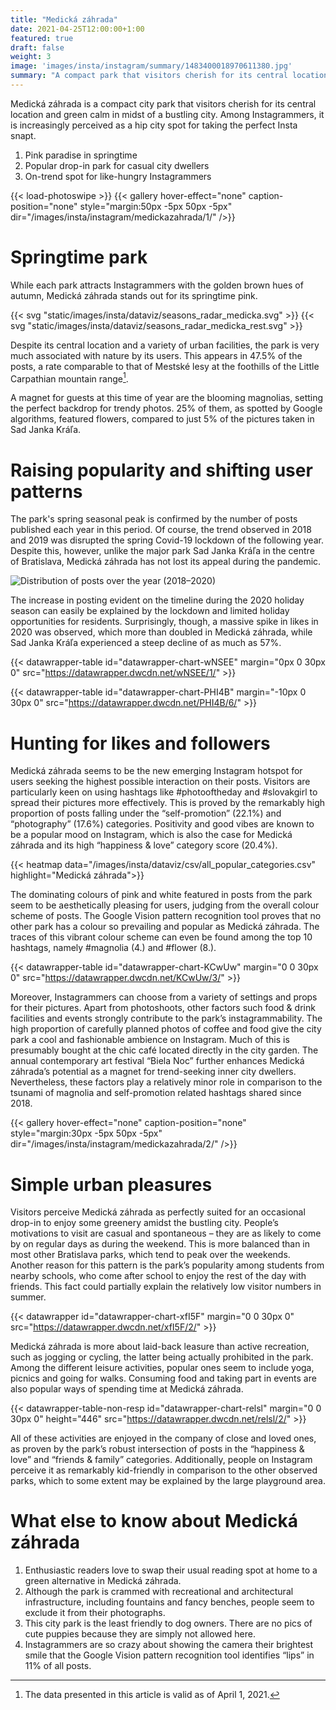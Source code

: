 ```yaml
---
title: "Medická záhrada"
date: 2021-04-25T12:00:00+1:00
featured: true
draft: false
weight: 3
image: 'images/insta/instagram/summary/1483400018970611380.jpg'
summary: "A compact park that visitors cherish for its central location and green calm in midst of downtown liveliness"
---
```


Medická záhrada is a compact city park that visitors cherish for its central location and green calm in midst of a bustling city. Among Instagrammers, it is increasingly perceived as a hip city spot for taking the perfect Insta snapt.

1. Pink paradise in springtime
2. Popular drop-in park for casual city dwellers
3. On-trend spot for like-hungry Instagrammers

{{< load-photoswipe >}}
{{< gallery hover-effect="none" caption-position="none" style="margin:50px -5px 50px -5px" dir="/images/insta/instagram/medickazahrada/1/" />}}

# Springtime park

While each park attracts Instagrammers with the golden brown hues of autumn, Medická záhrada stands out for its springtime pink.

{{< svg "static/images/insta/dataviz/seasons_radar_medicka.svg" >}}
{{< svg "static/images/insta/dataviz/seasons_radar_medicka_rest.svg" >}}

Despite its central location and a variety of urban facilities, the park is very much associated with nature by its users. This appears in 47.5% of the posts, a rate comparable to that of Mestské lesy at the foothills of the Little Carpathian mountain range[^1].

A magnet for guests at this time of year are the blooming magnolias, setting the perfect backdrop for trendy photos. 25% of them, as spotted by Google algorithms, featured flowers, compared to just 5% of the pictures taken in Sad Janka Kráľa.

# Raising popularity and shifting user patterns

The park's spring seasonal peak is confirmed by the number of posts published each year in this period. Of course, the trend observed in 2018 and 2019 was disrupted the spring Covid-19 lockdown of the following year. Despite this, however, unlike the major park Sad Janka Kráľa in the centre of Bratislava, Medická záhrada has not lost its appeal during the pandemic.

![Distribution of posts over the year (2018–2020)](/images/insta/dataviz/test_medicka_beeswarm_count_years.png)

The increase in posting evident on the timeline during the 2020 holiday season can easily be explained by the lockdown and limited holiday opportunities for residents. Surprisingly, though, a massive spike in likes in 2020 was observed, which more than doubled in Medická záhrada, while Sad Janka Kráľa experienced a steep decline of as much as 57%.

{{< datawrapper-table id="datawrapper-chart-wNSEE" margin="0px 0 30px 0" src="https://datawrapper.dwcdn.net/wNSEE/1/" >}}

{{< datawrapper-table id="datawrapper-chart-PHI4B" margin="-10px 0 30px 0" src="https://datawrapper.dwcdn.net/PHI4B/6/" >}}

# Hunting for likes and followers

Medická záhrada seems to be the new emerging Instagram hotspot for users seeking the highest possible interaction on their posts. Visitors are particularly keen on using hashtags like #photooftheday and #slovakgirl to spread their pictures more effectively. This is proved by the remarkably high proportion of posts falling under the “self-promotion” (22.1%) and “photography” (17.6%) categories. Positivity and good vibes are known to be a popular mood on Instagram, which is also the case for Medická záhrada and its high “happiness & love” category score (20.4%).

{{< heatmap data="/images/insta/dataviz/csv/all_popular_categories.csv" highlight="Medická záhrada">}}

The dominating colours of pink and white featured in posts from the park seem to be aesthetically pleasing for users, judging from the overall colour scheme of posts. The Google Vision pattern recognition tool proves that no other park has a colour so prevailing and popular as Medická záhrada. The traces of this vibrant colour scheme can even be found among the top 10 hashtags, namely #magnolia (4.) and #flower (8.).

{{< datawrapper-table id="datawrapper-chart-KCwUw" margin="0 0 30px 0" src="https://datawrapper.dwcdn.net/KCwUw/3/" >}}

Moreover, Instagrammers can choose from a variety of settings and props for their pictures. Apart from photoshoots, other factors such food & drink facilities and events strongly contribute to the park’s instagrammability. The high proportion of carefully planned photos of coffee and food give the city park a cool and fashionable ambience on Instagram. Much of this is presumably bought at the chic café located directly in the city garden. The annual contemporary art festival “Biela Noc” further enhances Medická záhrada’s potential as a magnet for trend-seeking inner city dwellers. Nevertheless, these factors play a relatively minor role in comparison to the tsunami of magnolia and self-promotion related hashtags shared since 2018.

{{< gallery hover-effect="none" caption-position="none" style="margin:30px -5px 50px -5px" dir="/images/insta/instagram/medickazahrada/2/" />}}

# Simple urban pleasures

Visitors perceive Medická záhrada as perfectly suited for an occasional drop-in to enjoy some greenery amidst the bustling city. People’s motivations to visit are casual and spontaneous – they are as likely to come by on regular days as during the weekend. This is more balanced than in most other Bratislava parks, which tend to peak over the weekends. Another reason for this pattern is the park’s popularity among students from nearby schools, who come after school to enjoy the rest of the day with friends. This fact could partially explain the relatively low visitor numbers in summer.

{{< datawrapper id="datawrapper-chart-xfI5F" margin="0 0 30px 0" src="https://datawrapper.dwcdn.net/xfI5F/2/" >}}

Medická záhrada is more about laid-back leasure than active recreation, such as jogging or cycling, the latter being actually prohibited in the park. Among the different leisure activities, popular ones seem to include yoga, picnics and going for walks. Consuming food and taking part in events are also popular ways of spending time at Medická záhrada.

{{< datawrapper-table-non-resp id="datawrapper-chart-relsl" margin="0 0 30px 0" height="446" src="https://datawrapper.dwcdn.net/relsl/2/" >}}

All of these activities are enjoyed in the company of close and loved ones, as proven by the park’s robust intersection of posts in the “happiness & love” and “friends & family” categories. Additionally, people on Instagram perceive it as remarkably kid-friendly in comparison to the other observed parks, which to some extent may be explained by the large playground area.

# What else to know about Medická záhrada

1. Enthusiastic readers love to swap their usual reading spot at home to a green alternative in Medická záhrada.
2. Although the park is crammed with recreational and architectural infrastructure, including fountains and fancy benches, people seem to exclude it from their photographs.
3. This city park is the least friendly to dog owners. There are no pics of cute puppies because they are simply not allowed here.
4. Instagrammers are so crazy about showing the camera their brightest smile that the Google Vision pattern recognition tool identifies “lips” in 11% of all posts.

[^1]: The data presented in this article is valid as of April 1, 2021.
